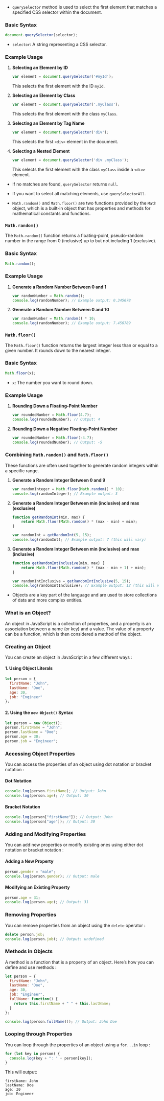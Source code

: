 - `querySelector` method is used to select the first element that matches a specified CSS selector within the document.

### Basic Syntax
```javascript
document.querySelector(selector);
```
- `selector`: A string representing a CSS selector.

### Example Usage

1. **Selecting an Element by ID**
   ```javascript
   var element = document.querySelector('#myId');
   ```
   This selects the first element with the ID `myId`.

2. **Selecting an Element by Class**
   ```javascript
   var element = document.querySelector('.myClass');
   ```
   This selects the first element with the class `myClass`.

3. **Selecting an Element by Tag Name**
   ```javascript
   var element = document.querySelector('div');
   ```
   This selects the first `<div>` element in the document.

4. **Selecting a Nested Element**
   ```javascript
   var element = document.querySelector('div .myClass');
   ```
   This selects the first element with the class `myClass` inside a `<div>` element.

- If no matches are found, `querySelector` returns `null`.
- If you want to select all matching elements, use `querySelectorAll`.

- `Math.random()` and `Math.floor()` are two functions provided by the `Math` object, which is a built-in object that has properties and methods for mathematical constants and functions.

### `Math.random()`

The `Math.random()` function returns a floating-point, pseudo-random number in the range from 0 (inclusive) up to but not including 1 (exclusive).

### Basic Syntax

```javascript
Math.random();
```

### Example Usage

1. **Generate a Random Number Between 0 and 1**
   ```javascript
   var randomNumber = Math.random();
   console.log(randomNumber); // Example output: 0.345678
   ```

2. **Generate a Random Number Between 0 and 10**
   ```javascript
   var randomNumber = Math.random() * 10;
   console.log(randomNumber); // Example output: 7.456789
   ```

### `Math.floor()`

The `Math.floor()` function returns the largest integer less than or equal to a given number. It rounds down to the nearest integer.

### Basic Syntax

```javascript
Math.floor(x);
```

- `x`: The number you want to round down.

### Example Usage

1. **Rounding Down a Floating-Point Number**
   ```javascript
   var roundedNumber = Math.floor(4.7);
   console.log(roundedNumber); // Output: 4
   ```

2. **Rounding Down a Negative Floating-Point Number**
   ```javascript
   var roundedNumber = Math.floor(-4.7);
   console.log(roundedNumber); // Output: -5
   ```

### Combining `Math.random()` and `Math.floor()`

These functions are often used together to generate random integers within a specific range.

1. **Generate a Random Integer Between 0 and 9**
   ```javascript
   var randomInteger = Math.floor(Math.random() * 10);
   console.log(randomInteger); // Example output: 3
   ```

2. **Generate a Random Integer Between min (inclusive) and max (exclusive)**
   ```javascript
   function getRandomInt(min, max) {
       return Math.floor(Math.random() * (max - min) + min);
   }

   var randomInt = getRandomInt(5, 15);
   console.log(randomInt); // Example output: 7 (this will vary)
   ```

3. **Generate a Random Integer Between min (inclusive) and max (inclusive)**
   ```javascript
   function getRandomIntInclusive(min, max) {
       return Math.floor(Math.random() * (max - min + 1) + min);
   }

   var randomIntInclusive = getRandomIntInclusive(5, 15);
   console.log(randomIntInclusive); // Example output: 12 (this will vary)
   ```

- Objects are a key part of the language and are used to store collections of data and more complex entities.

### What is an Object?

An object in JavaScript is a collection of properties, and a property is an association between a name (or key) and a value. The value of a property can be a function, which is then considered a method of the object.

### Creating an Object

You can create an object in JavaScript in a few different ways :

#### 1. Using Object Literals
```javascript
let person = {
  firstName: "John",
  lastName: "Doe",
  age: 30,
  job: "Engineer"
};
```

#### 2. Using the `new Object()` Syntax
```javascript
let person = new Object();
person.firstName = "John";
person.lastName = "Doe";
person.age = 30;
person.job = "Engineer";
```

### Accessing Object Properties

You can access the properties of an object using dot notation or bracket notation :

#### Dot Notation
```javascript
console.log(person.firstName); // Output: John
console.log(person.age); // Output: 30
```

#### Bracket Notation
```javascript
console.log(person["firstName"]); // Output: John
console.log(person["age"]); // Output: 30
```

### Adding and Modifying Properties

You can add new properties or modify existing ones using either dot notation or bracket notation :

#### Adding a New Property
```javascript
person.gender = "male";
console.log(person.gender); // Output: male
```

#### Modifying an Existing Property
```javascript
person.age = 31;
console.log(person.age); // Output: 31
```

### Removing Properties

You can remove properties from an object using the `delete` operator :

```javascript
delete person.job;
console.log(person.job); // Output: undefined
```

### Methods in Objects

A method is a function that is a property of an object. Here’s how you can define and use methods :

```javascript
let person = {
  firstName: "John",
  lastName: "Doe",
  age: 30,
  job: "Engineer",
  fullName: function() {
    return this.firstName + " " + this.lastName;
  }
};

console.log(person.fullName()); // Output: John Doe
```

### Looping through Properties

You can loop through the properties of an object using a `for...in` loop :

```javascript
for (let key in person) {
  console.log(key + ": " + person[key]);
}
```

This will output:
```
firstName: John
lastName: Doe
age: 30
job: Engineer
```